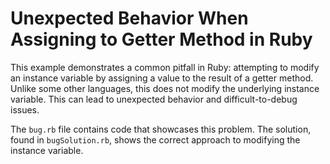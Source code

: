# Unexpected Behavior When Assigning to Getter Method in Ruby

This example demonstrates a common pitfall in Ruby: attempting to modify an instance variable by assigning a value to the result of a getter method.  Unlike some other languages, this does not modify the underlying instance variable. This can lead to unexpected behavior and difficult-to-debug issues.

The `bug.rb` file contains code that showcases this problem.  The solution, found in `bugSolution.rb`, shows the correct approach to modifying the instance variable.